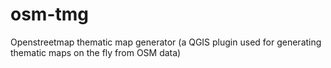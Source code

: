osm-tmg
=======

Openstreetmap thematic map generator (a QGIS plugin used for generating thematic maps on the fly from OSM data)
